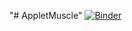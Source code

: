 "# AppletMuscle" 
[![Binder](https://mybinder.org/badge_logo.svg)](https://mybinder.org/v2/gh/ArthurPrevost/AppletMuscle/master?filepath=voila%2Frender%2FVersionGit.ipynb)
